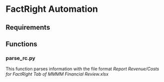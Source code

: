 # FactRight Automation

## Requirements

## Functions

### parse_rc.py
This function parses information with the file format *Report Revenue/Costs for FactRight Tab of MMMM Financial Review.xlsx*

